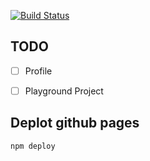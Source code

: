 [![Build Status](https://travis-ci.org/Kittichok/website.svg?branch=master)](https://travis-ci.org/Kittichok/website)


## TODO
- [ ] Profile
- [ ] Playground Project


## Deplot github pages
```
npm deploy
```